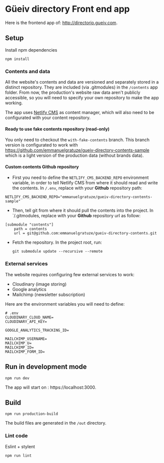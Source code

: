 # Güeiv directory Front end app
Here is the frontend app of: http://directorio.gueiv.com.

## Setup
Install npm dependencies
```
npm install
```

### Contents and data
All the website's contents and data are versioned and separately stored in a distinct repository. They are included (via .gitmodules) in the `/contents` app folder. From now, the production's website raw data aren't publicly accessible, so you will need to specify your own repository to make the app working.

The app uses [Netlify CMS](https://www.netlifycms.org/) as content manager, which will also need to be configurated with your content repository.

#### Ready to use fake contents repository (read-only)
You only need to checkout the `with-fake-contents` branch. This branch version is configurated to work with https://github.com/emmanuelgratuze/gueiv-directory-contents-sample which is a light version of the production data (without brands data).

#### Custom contents Github repository
- First you need to define the `NETLIFY_CMS_BACKEND_REPO` environment variable, in order to tell Netlify CMS from where it should read and write the contents. In `/.env`, replace with your **Github** repository path:
```
NETLIFY_CMS_BACKEND_REPO="emmanuelgratuze/gueiv-directory-contents-sample"
```

- Then, tell git from where it should pull the contents into the project.
In `/.gitmodules, replace with your **Github** repository url as follow:
```
[submodule "contents"]
	path = contents
	url = git@github.com:emmanuelgratuze/gueiv-directory-contents.git
```

- Fetch the repository. In the project root, run:

  ```
  git submodule update --recursive --remote
  ```

### External services

The website requires configuring few external services to work:
- Cloudinary (image storing)
- Google analytics
- Mailchimp (newsletter subscription)

Here are the environment variables you will need to define:
```
# .env
CLOUDINARY_CLOUD_NAME=
CLOUDINARY_API_KEY=

GOOGLE_ANALYTICS_TRACKING_ID=

MAILCHIMP_USERNAME=
MAILCHIMP_U=
MAILCHIMP_ID=
MAILCHIMP_FORM_ID=
```

## Run in development mode
```
npm run dev
```

The app will start on : https://localhost:3000.

## Build

```
npm run production-build
```

The build files are generated in the `/out` directory.

### Lint code

Eslint + stylent

```
npm run lint
```
